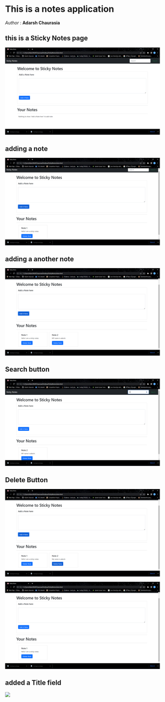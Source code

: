 # This is a notes application

*Author* :  __Adarsh Chaurasia__

## this is a Sticky Notes page
![](Images/StickyNotes.png)

## adding a note
![](Images/Addanote.png)

## adding a another note
![](Images/Anothernote.png)

## Search button 
![](Images/SearchButton.png)

## Delete Button
![](Images/deleteButton2.png)

![](Images/DeleteButton1.png)


## added a Title field 
![](AddTitle.png)




